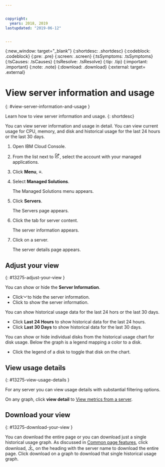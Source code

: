 ```yaml
---


copyright:
  years: 2018, 2019
lastupdated: "2019-06-12"


---
```


{:new_window: target="_blank"} 
{:shortdesc: .shortdesc} 
{:codeblock: .codeblock} 
{:pre: .pre} 
{:screen: .screen} 
{:tsSymptoms: .tsSymptoms} 
{:tsCauses: .tsCauses} 
{:tsResolve: .tsResolve} 
{:tip: .tip} 
{:important: .important} 
{:note: .note} 
{:download: .download} 
{:external: target= .external} 

# View server information and usage
{: #view-server-information-and-usage } 

Learn how to view server information and usage.
{: shortdesc} 

You can view server information and usage in detail. You can view
current usage for CPU, memory, and disk and historical usage for the
last 24 hours or the last 30 days.

1.  Open IBM Cloud Console.

2.  From the list next to <svg aria-label="pencil with paper"
    alt="pencil with paper" viewBox="0 0 32 32" width="16"
    height="16"><path d="M22 22v6H6V4h10V2H6a2 2 0 0 0-2 2v24a2 2 0 0
    0 2 2h16a2 2 0 0 0 2-2v-6z"/><path d="M29.537 5.76L26.24
    2.463a1.58 1.58 0 0 0-2.236 0L10 16.467V22h5.533L29.537 7.995a1.58
    1.58 0 0 0 0-2.235zM14.704 20H12v-2.704l9.44-9.441 2.705
    2.704zM25.56 9.145l-2.704-2.704 2.267-2.267 2.704
    2.704z"/></svg>, select the account with your managed
    applications.

3.  Click **Menu**, ≡.

4.  Select **Managed Solutions**.
    
    The Managed Solutions menu appears.

5.  Click **Servers**.
    
    The Servers page appears.

6.  Click the tab for server content.
    
    The server information appears.

7.  Click on a server.
    
    The server details page appears.

## Adjust your view
{: #13275-adjust-your-view } 

You can show or hide the **Server Information**.

  - Click <svg aria-label="down accordian arrow" alt="down accordian
    arrow" style="transform: rotate(90deg);" height="12" viewBox="0 0 7
    12" width="7"><path d="M5.569 5.994L0 .726.687 0l6.336 5.994-6.335
    6.002L0 11.27z" fill-rule="nonzero"/></svg> to hide the server
    information.
  - Click
    to show the server information.

You can show historical usage data for the last 24 hors or the last 30
days.

  - Click **Last 24 Hours** to show historical data for the last 24
    hours.
  - Click **Last 30 Days** to show historical data for the last 30 days.

You can show or hide individual disks from the historical usage chart
for disk usage. Below the graph is a legend mapping a color to a disk.

  - Click the legend of a disk to toggle that disk on the chart.

## View usage details
{: #13275-view-usage-details } 

For any server you can view usage details with substantial filtering
options.

On any graph, click **view detail** to [View metrics from a
server](/docs/managed-solutions/view-metrics-from-a-server.html "View metrics from a server").

## Download your view
{: #13275-download-your-view } 

You can download the entire page or you can download just a single
historical usage graph. As discussed in [Common page
features](/docs/managed-solutions/common-page-features.html "Common page features"),
click download, <svg alt="Download" aria-label="Download"
fill-rule="evenodd" height="16" name="download" role="img" viewBox="0 0
14 16" width="16"><title>Download</title><path d="M7.506
11.03l4.137-4.376.727.687-5.363 5.672-5.367-5.67.726-.687 4.14
4.374V0h1v11.03z"/><path d="M13 15v-2h1v2a1 1 0 0 1-1 1H1a1 1 0 0
1-1-1v-2h1v2h12z"/></svg>, on the heading with the server name to
download the entire page. Click download on a graph to download that
single historical usage graph.
